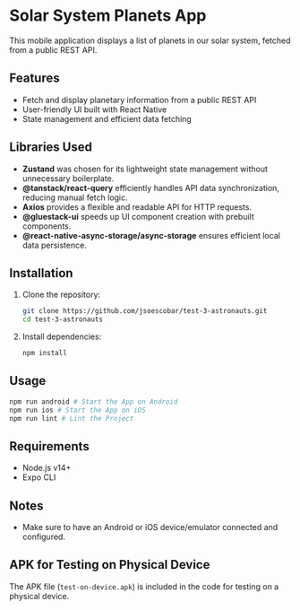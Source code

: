 # Solar System Planets App

This mobile application displays a list of planets in our solar system, fetched from a public REST API.  

## Features  
- Fetch and display planetary information from a public REST API  
- User-friendly UI built with React Native  
- State management and efficient data fetching  

## Libraries Used
- **Zustand** was chosen for its lightweight state management without unnecessary boilerplate.  
- **@tanstack/react-query** efficiently handles API data synchronization, reducing manual fetch logic.  
- **Axios** provides a flexible and readable API for HTTP requests.  
- **@gluestack-ui** speeds up UI component creation with prebuilt components.  
- **@react-native-async-storage/async-storage** ensures efficient local data persistence.

## Installation  

1. Clone the repository:
   ```bash
   git clone https://github.com/jsoescobar/test-3-astronauts.git
   cd test-3-astronauts
   ```

2. Install dependencies:
   ```bash
   npm install
   ```

## Usage  
   ```bash
   npm run android # Start the App on Android
   npm run ios # Start the App on iOS
   npm run lint # Lint the Project
   ```

## Requirements  
- Node.js v14+
- Expo CLI

## Notes
- Make sure to have an Android or iOS device/emulator connected and configured.

## APK for Testing on Physical Device
The APK file (`test-on-device.apk`) is included in the code for testing on a physical device.

